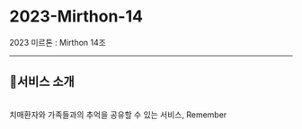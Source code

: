 # 2023-Mirthon-14
2023 미르톤 : Mirthon 14조
<hr/>

## 🪻서비스 소개 
<br>치매환자와 가족들과의 추억을 공유할 수 있는 서비스, Remember</br>
